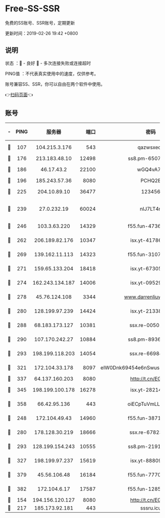 # Free-SS-SSR

免费的SS账号、SSR账号，定期更新

更新时间：2019-02-26 19:42 +0800

## 说明

状态     ：🙂 - 良好 🙁 - 多次连接失败或连接超时

PING值   ：不代表真实使用中的速度，仅供参考。

账号兼容SS、SSR，你可以自由在两个软件中使用。

👉[扫码页面](https://liesauer.github.io/free-ss-ssr.github.io/)👈

## 账号

|-|PING|服务器|端口|密码|加密方式|区域|
|:----:|:----:|:-----:|-----:|:----:|:----:|:----:|
|🙂|107|104.215.3.176|543|qazwsxedc|aes-256-gcm|JP|
|🙂|176|213.183.48.10|12498|ss8.pm-65077768|rc4-md5|RU|
|🙂|186|46.17.43.2|22100|wGQ4vA7D|aes-256-gcm|RU|
|🙂|196|185.243.57.36|8080|PCHQ2E|rc4-md5|US|
|🙂|225|204.10.89.10|36477|123456|aes-256-cfb|US|
|🙂|239|27.0.232.19|60024|nIJ7LT4n|xchacha20-ietf-poly1305|HK|
|🙂|246|103.3.63.220|14329|f55.fun-47367810|aes-256-cfb|SG|
|🙂|262|206.189.82.176|10347|isx.yt-41786271|aes-256-cfb|SG|
|🙂|269|139.162.11.113|14323|f55.fun-31072874|aes-256-cfb|SG|
|🙂|271|159.65.133.204|18418|isx.yt-67305082|aes-256-cfb|SG|
|🙂|274|162.243.134.187|14006|isx.yt-09529412|aes-256-cfb|US|
|🙂|278|45.76.124.108|3344|www.darrenliuwei.com|aes-256-cfb|AU|
|🙂|280|128.199.97.239|14424|isx.yt-21338454|aes-256-cfb|SG|
|🙂|288|68.183.173.127|10381|ssx.re-00501672|aes-256-cfb|US|
|🙂|290|107.170.242.27|10884|ss8.pm-89367697|aes-256-cfb|US|
|🙂|293|198.199.118.203|14054|ssx.re-66984414|aes-256-cfb|US|
|🙂|321|172.104.33.178|8097|eIW0Dnk69454e6nSwuspv9DmS201tQ0D|aes-256-cfb|SG|
|🙂|337|64.137.160.203|8080|http://t.cn/EGJIyrl|rc4-md5|CA|
|🙂|345|198.199.100.178|16278|isx.yt-28214890|aes-256-cfb|US|
|🙂|358|66.42.95.136|443|oiECpTuVmLLxk4Ts|aes-256-cfb|US|
|🙂|248|172.104.49.43|14960|f55.fun-38711662|aes-256-cfb|SG|
|🙂|280|178.128.30.219|18666|ssx.re-67823309|aes-256-cfb|SG|
|🙂|293|128.199.154.243|10555|ss8.pm-21916657|aes-256-cfb|SG|
|🙂|327|198.199.97.237|15619|isx.yt-88809686|aes-256-cfb|US|
|🙂|379|45.56.106.48|16184|f55.fun-77705055|aes-256-cfb|US|
|🙂|382|172.104.6.17|17587|f55.fun-12854977|aes-256-cfb|US|
|🙁|154|194.156.120.127|8080|http://t.cn/EGJIyrl|rc4-md5|RU|
|🙁|217|185.173.92.181|443|sssru.icu|rc4-md5|RU|

